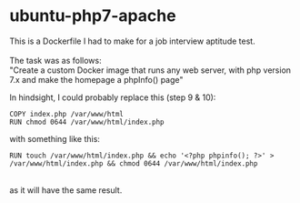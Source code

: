 # ubuntu-php7-apache
This is a Dockerfile I had to make for a job interview aptitude test.<br><br>
The task was as follows:<br>
"Create a custom Docker image that runs any web server, with php version 7.x and make
the homepage a phpInfo() page"

In hindsight, I could probably replace this (step 9 & 10):<br>
```
COPY index.php /var/www/html
RUN chmod 0644 /var/www/html/index.php
```

with something like this:

```
RUN touch /var/www/html/index.php && echo '<?php phpinfo(); ?>' > /var/www/html/index.php && chmod 0644 /var/www/html/index.php
```
<br>
as it will have the same result.
